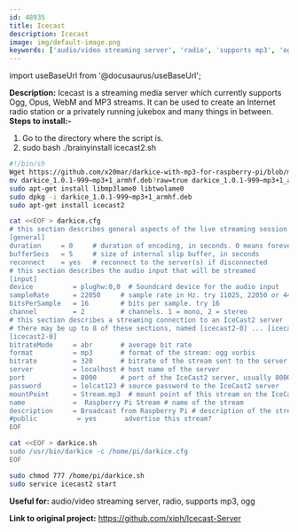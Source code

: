 ```yaml
---
id: 48935
title: Icecast
description: Icecast
image: img/default-image.png
keywords: ['audio/video streaming server', 'radio', 'supports mp3', 'ogg']
---
```



import useBaseUrl from '@docusaurus/useBaseUrl';


**Description:** Icecast is a streaming media server which currently supports Ogg, Opus, WebM and MP3 streams. It can be used to create an Internet radio station or a privately running jukebox and many things in between. 
**Steps to install:-**

1.  Go to the directory where the script is.
2.  sudo bash ./brainyinstall icecast2.sh

```bash
#!/bin/sh
Wget https://github.com/x20mar/darkice-with-mp3-for-raspberry-pi/blob/master/darkice_1.0.1-999~mp3+1_armhf.deb?raw=true
mv darkice_1.0.1-999~mp3+1_armhf.deb?raw=true darkice_1.0.1-999~mp3+1_armhf.deb
sudo apt-get install libmp3lame0 libtwolame0
sudo dpkg -i darkice_1.0.1-999~mp3+1_armhf.deb
sudo apt-get install icecast2

cat <<EOF > darkice.cfg
# this section describes general aspects of the live streaming session
[general]
duration     = 0     # duration of encoding, in seconds. 0 means forever
bufferSecs   = 5     # size of internal slip buffer, in seconds
reconnect    = yes   # reconnect to the server(s) if disconnected
# this section describes the audio input that will be streamed
[input]
device          = plughw:0,0  # Soundcard device for the audio input
sampleRate      = 22050     # sample rate in Hz. try 11025, 22050 or 44100
bitsPerSample   = 16        # bits per sample. try 16
channel         = 2         # channels. 1 = mono, 2 = stereo
# this section describes a streaming connection to an IceCast2 server
# there may be up to 8 of these sections, named [icecast2-0] ... [icecast2-7]
[icecast2-0]
bitrateMode     = abr       # average bit rate
format          = mp3       # format of the stream: ogg vorbis
bitrate         = 320       # bitrate of the stream sent to the server
server          = localhost # host name of the server
port            = 8000      # port of the IceCast2 server, usually 8000
password        = lolcat123 # source password to the IceCast2 server
mountPoint      = Stream.mp3  # mount point of this stream on the IceCast2 server
name            =  Raspberry Pi Stream # name of the stream
description     = Broadcast from Raspberry Pi # description of the stream
#public          = yes       advertise this stream?
EOF

cat <<EOF > darkice.sh
sudo /usr/bin/darkice -c /home/pi/darkice.cfg
EOF

sudo chmod 777 /home/pi/darkice.sh
sudo service icecast2 start
```
**Useful for:** audio/video streaming server, radio, supports mp3, ogg

**Link to original project:** https://github.com/xiph/Icecast-Server